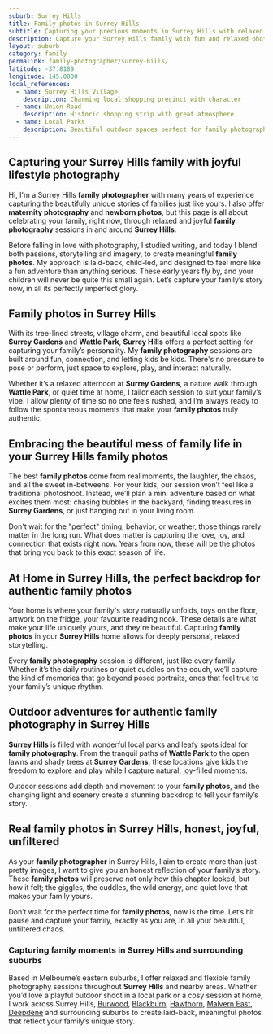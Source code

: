 ```yaml
---
suburb: Surrey Hills
title: Family photos in Surrey Hills
subtitle: Capturing your precious moments in Surrey Hills with relaxed family photos
description: Capture your Surrey Hills family with fun and relaxed photography. Family sessions are available in your home or at scenic Melbourne locations.
layout: suburb
category: family
permalink: family-photographer/surrey-hills/
latitude: -37.8189
longitude: 145.0800
local_references:
  - name: Surrey Hills Village
    description: Charming local shopping precinct with character
  - name: Union Road
    description: Historic shopping strip with great atmosphere
  - name: Local Parks
    description: Beautiful outdoor spaces perfect for family photography
---
```


## Capturing your Surrey Hills family with joyful lifestyle photography

Hi, I'm a Surrey Hills **family photographer** with many years of experience capturing the beautifully unique stories of families just like yours. I also offer **maternity photography** and **newborn photos**, but this page is all about celebrating your family, right now, through relaxed and joyful **family photography** sessions in and around **Surrey Hills**.

Before falling in love with photography, I studied writing, and today I blend both passions, storytelling and imagery, to create meaningful **family photos**. My approach is laid-back, child-led, and designed to feel more like a fun adventure than anything serious. These early years fly by, and your children will never be quite this small again. Let’s capture your family’s story now, in all its perfectly imperfect glory.

## Family photos in Surrey Hills

With its tree-lined streets, village charm, and beautiful local spots like **Surrey Gardens** and **Wattle Park**, **Surrey Hills** offers a perfect setting for capturing your family’s personality. My **family photography** sessions are built around fun, connection, and letting kids be kids. There's no pressure to pose or perform, just space to explore, play, and interact naturally.

Whether it’s a relaxed afternoon at **Surrey Gardens**, a nature walk through **Wattle Park**, or quiet time at home, I tailor each session to suit your family’s vibe. I allow plenty of time so no one feels rushed, and I’m always ready to follow the spontaneous moments that make your **family photos** truly authentic.

## Embracing the beautiful mess of family life in your Surrey Hills family photos

The best **family photos** come from real moments, the laughter, the chaos, and all the sweet in-betweens. For your kids, our session won’t feel like a traditional photoshoot. Instead, we’ll plan a mini adventure based on what excites them most: chasing bubbles in the backyard, finding treasures in **Surrey Gardens**, or just hanging out in your living room.

Don't wait for the "perfect" timing, behavior, or weather, those things rarely matter in the long run. What does matter is capturing the love, joy, and connection that exists right now. Years from now, these will be the photos that bring you back to this exact season of life.

## At Home in Surrey Hills, the perfect backdrop for authentic family photos

Your home is where your family's story naturally unfolds, toys on the floor, artwork on the fridge, your favourite reading nook. These details are what make your life uniquely yours, and they're beautiful. Capturing **family photos** in your **Surrey Hills** home allows for deeply personal, relaxed storytelling.

Every **family photography** session is different, just like every family. Whether it’s the daily routines or quiet cuddles on the couch, we’ll capture the kind of memories that go beyond posed portraits, ones that feel true to your family’s unique rhythm.

## Outdoor adventures for authentic family photography in Surrey Hills

**Surrey Hills** is filled with wonderful local parks and leafy spots ideal for **family photography**. From the tranquil paths of **Wattle Park** to the open lawns and shady trees at **Surrey Gardens**, these locations give kids the freedom to explore and play while I capture natural, joy-filled moments.

Outdoor sessions add depth and movement to your **family photos**, and the changing light and scenery create a stunning backdrop to tell your family’s story.

## Real family photos in Surrey Hills, honest, joyful, unfiltered

As your **family photographer** in Surrey Hills, I aim to create more than just pretty images, I want to give you an honest reflection of your family’s story. These **family photos** will preserve not only how this chapter looked, but how it felt; the giggles, the cuddles, the wild energy, and quiet love that makes your family yours.

Don’t wait for the perfect time for **family photos**, now is the time. Let’s hit pause and capture your family, exactly as you are, in all your beautiful, unfiltered chaos.

### Capturing family moments in Surrey Hills and surrounding suburbs

Based in Melbourne’s eastern suburbs, I offer relaxed and flexible family photography sessions throughout **Surrey Hills** and nearby areas. Whether you’d love a playful outdoor shoot in a local park or a cosy session at home, I work across Surrey Hills, [Burwood](/family-photos/burwood/), [Blackburn](/family-photos/blackburn/), [Hawthorn](/family-photos/hawthorn/), [Malvern East](/family-photos/malvern-east/), [Deepdene](/family-photos/deepdene/) and surrounding suburbs to create laid-back, meaningful photos that reflect your family’s unique story.
